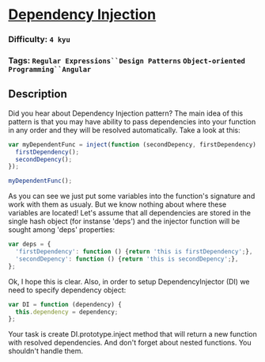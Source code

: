 # [Dependency Injection](https://www.codewars.com/kata/5302d655be2a91068b0001fb)

### Difficulty: `4 kyu`

### Tags: `Regular Expressions``Design Patterns` `Object-oriented Programming``Angular`

## Description

Did you hear about Dependency Injection pattern? The main idea of this pattern is that you may have ability to pass dependencies into your function in any order and they will be resolved automatically. Take a look at this:

```js
var myDependentFunc = inject(function (secondDepency, firstDependency) {
  firstDependency();
  secondDepency();
});

myDependentFunc();
```

As you can see we just put some variables into the function's signature and work with them as usualy. But we know nothing about where these variables are located! Let's assume that all dependencies are stored in the single hash object (for instanse 'deps') and the injector function will be sought among 'deps' properties:

```js
var deps = {
  'firstDependency': function () {return 'this is firstDependency';},
  'secondDepency': function () {return 'this is secondDepency';},
};
```

Ok, I hope this is clear. Also, in order to setup DependencyInjector (DI) we need to specify dependency object:

```js
var DI = function (dependency) {
  this.dependency = dependency;
};
```

Your task is create DI.prototype.inject method that will return a new function with resolved dependencies. And don't forget about nested functions. You shouldn't handle them.



